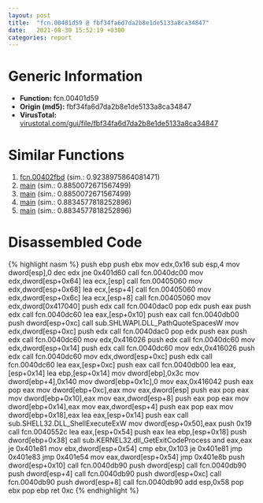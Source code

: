 ```yaml
---
layout: post
title:  "fcn.00401d59 @ fbf34fa6d7da2b8e1de5133a8ca34847"
date:   2021-08-30 15:52:19 +0300
categories: report
---
```


# Generic Information
- **Function:** fcn.00401d59
- **Origin (md5):** fbf34fa6d7da2b8e1de5133a8ca34847
- **VirusTotal:** [virustotal.com/gui/file/fbf34fa6d7da2b8e1de5133a8ca34847][virustotal_ref]



# Similar Functions

1. [fcn.00402fbd][similar_1_ref] (sim.: 0.9238975864081471)
2. [main][similar_2_ref] (sim.: 0.8850072671567499)
3. [main][similar_3_ref] (sim.: 0.8850072671567499)
4. [main][similar_4_ref] (sim.: 0.8834577818252896)
5. [main][similar_5_ref] (sim.: 0.8834577818252896)


# Disassembled Code

{% highlight nasm %}
push ebp
push ebx
mov edx,0x16
sub esp,4
mov dword[esp],0
dec edx
jne 0x401d60
call fcn.0040dc00
mov edx,dword[esp+0x64]
lea ecx,[esp]
call fcn.00405060
mov edx,dword[esp+0x68]
lea ecx,[esp+4]
call fcn.00405060
mov edx,dword[esp+0x6c]
lea ecx,[esp+8]
call fcn.00405060
mov edx,dword[0x417040]
push edx
call fcn.0040dac0
pop edx
push eax
push edx
call fcn.0040dc60
lea eax,[esp+0x10]
push eax
call fcn.0040db00
push dword[esp+0xc]
call sub.SHLWAPI.DLL_PathQuoteSpacesW
mov edx,dword[esp+0xc]
push edx
call fcn.0040dac0
pop edx
push eax
push edx
call fcn.0040dc60
mov edx,0x416026
push edx
call fcn.0040dc60
mov edx,dword[esp+0x14]
push edx
call fcn.0040dc60
mov edx,0x416026
push edx
call fcn.0040dc60
mov edx,dword[esp+0xc]
push edx
call fcn.0040dc60
lea eax,[esp+0xc]
push eax
call fcn.0040db00
lea eax,[esp+0x14]
lea ebp,[esp+0x14]
mov dword[ebp],0x3c
mov dword[ebp+4],0x140
mov dword[ebp+0x1c],0
mov eax,0x416042
push eax
pop eax
mov dword[ebp+0xc],eax
mov eax,dword[esp]
push eax
pop eax
mov dword[ebp+0x10],eax
mov eax,dword[esp+8]
push eax
pop eax
mov dword[ebp+0x14],eax
mov eax,dword[esp+4]
push eax
pop eax
mov dword[ebp+0x18],eax
lea eax,[esp+0x14]
push eax
call sub.SHELL32.DLL_ShellExecuteExW
mov dword[esp+0x50],eax
push 0x19
call fcn.0040552c
lea eax,[esp+0x54]
push eax
lea ebp,[esp+0x18]
push dword[ebp+0x38]
call sub.KERNEL32.dll_GetExitCodeProcess
and eax,eax
je 0x401e81
mov ebx,dword[esp+0x54]
cmp ebx,0x103
je 0x401e81
jmp 0x401e83
jmp 0x401e54
mov eax,dword[esp+0x54]
jmp 0x401e8b
push dword[esp+0x10]
call fcn.0040db90
push dword[esp]
call fcn.0040db90
push dword[esp+4]
call fcn.0040db90
push dword[esp+0xc]
call fcn.0040db90
push dword[esp+8]
call fcn.0040db90
add esp,0x58
pop ebx
pop ebp
ret 0xc
{% endhighlight %}


[similar_1_ref]: /report/fcn.00402fbd@fbf34fa6d7da2b8e1de5133a8ca34847
[similar_2_ref]: /report/main@c0371bf2f84d37acabd30e547b4cc5fa
[similar_3_ref]: /report/main@d701bfe1b2c669cec1fe384fdc108bfb
[similar_4_ref]: /report/main@adc325bca51b67a67785e7e986af8b4d
[similar_5_ref]: /report/main@5e50a67c7e8dbb50c23acbc92eb08f0e
[virustotal_ref]: https://www.virustotal.com/gui/file/fbf34fa6d7da2b8e1de5133a8ca34847